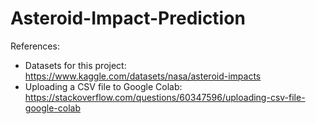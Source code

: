 # Asteroid-Impact-Prediction

References:
- Datasets for this project: https://www.kaggle.com/datasets/nasa/asteroid-impacts
- Uploading a CSV file to Google Colab: https://stackoverflow.com/questions/60347596/uploading-csv-file-google-colab
